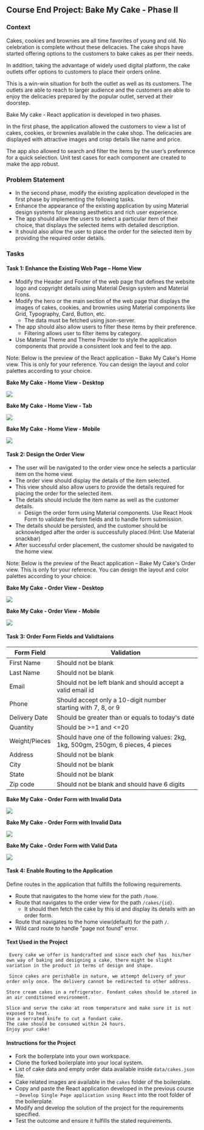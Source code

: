 ## Course End Project: Bake My Cake - Phase II

### Context

Cakes, cookies and brownies are all time favorites of young and old. No celebration is complete without these delicacies. The cake shops have started offering options to the customers to bake cakes as per their needs.

In addition, taking the advantage of widely used digital platform, the cake outlets offer options to customers to place their orders online.

This is a win-win situation for both the outlet as well as its customers. The outlets are able to reach to larger audience and the customers are able to enjoy the delicacies prepared by the popular outlet, served at their doorstep.

Bake My cake - React application is developed in two phases.​

In the first phase, the application allowed the customers to view a list of cakes, cookies, or brownies available in the cake shop.​ The delicacies are displayed with attractive images and crisp details like name and price. ​

The app also allowed to search and filter the items by the user’s preference for a quick selection. ​Unit test cases for each component are created to make the app robust.

### Problem Statement

- In the second phase, modify the existing application developed in the first phase by implementing the following tasks.​
- Enhance the appearance of the existing application by using Material design systems for pleasing aesthetics and rich user experience.​
- The app should allow the users to select a particular item of their choice, that displays the selected items with detailed description. ​
- It should also allow the user to place the order for the selected item by providing the required order details.

### Tasks

#### Task 1: Enhance the Existing Web Page – Home View​

- Modify the Header and Footer of the web page that defines the website logo and copyright details using Material Design system and Material Icons.​
- Modify the hero or the main section of the web page that displays the images of cakes, cookies, and brownies using Material components like Grid, Typography, Card, Button, etc.​
  - The data must be fetched using json-server.​
- The app should also allow users to filter these items by their preference.​
  - Filtering allows user to filter items by category.​
- Use Material Theme and Theme Provider to style the application components that provide a consistent look and feel to the app.​

Note: Below is the preview of the React application – Bake My Cake's Home view. This is only for your reference. You can design the layout and color palettes according to your choice.​

**Bake My Cake - Home View - Desktop**

![](./screenshots/Bake-My-Cake-Desktop.png)

**Bake My Cake - Home View - Tab**

![](./screenshots/Bake-My-Cake-Tab.png)

**Bake My Cake - Home View - Mobile**

![](./screenshots/Bake-My-Cake-Mobile.png)

#### Task 2: Design the Order View ​

- The user will be navigated to the order view once he selects a particular item on the home view.​
- The order view should display the details of the item selected.​
- This view should also allow users to provide the details required for placing the order for the selected item.​
- The details should include the item name as well as the customer details.
  - Design the order form using Material components. Use React Hook Form to validate the form fields and to handle form submission.  ​
- The details should be persisted, and the customer should be acknowledged after the order is successfully placed.(Hint: Use Material snackbar)​
- After successful order placement, the customer should be navigated to the home view.​

Note: Below is the preview of the React application – Bake My Cake's Order view. This is only for your reference. You can design the layout and color palettes according to your choice.​

**Bake My Cake - Order View - Desktop**

![](./screenshots/Bake-My-Cake-Order-Page-Desktop.png)

**Bake My Cake - Order View - Mobile**

![](./screenshots/Bake-My-Cake-Order-Page-Mobile.png)

#### Task 3: Order Form Fields and Validtaions

| Form Field    | Validation                                                                           |
| ------------- | ------------------------------------------------------------------------------------ |
| First Name    | Should not be blank ​                                                                |
| Last Name     | Should not be blank​                                                                 |
| Email         | Should not be left blank and should accept a valid email id                          |
| Phone         | Should accept only a 10-digit number starting with 7, 8, or 9                        |
| Delivery Date | Should be greater than or equals to today's date                                     |
| Quantity      | Should be >=1 and <=20                                                               |
| Weight/Pieces | Should have one of the following values: 2kg, 1kg, 500gm, 250gm, 6 pieces, 4 pieces​ |
| Address       | Should not be blank                                                                  |
| City          | Should not be blank                                                                  |
| State         | Should not be blank                                                                  |
| Zip code      | Should not be blank and should have 6 digits                                         |

**Bake My Cake - Order Form with Invalid Data**

![](./screenshots/Bake-My-Cake-Order-Page-Invalid-Data.png)

**Bake My Cake - Order Form with Invalid Data**

![](./screenshots/Bake-My-Cake-Order-Page-Invalid-Data-2.png)

**Bake My Cake - Order Form with Valid Data**

![](./screenshots/Bake-My-Cake-Order-Page-Valid-Data.png)

#### Task 4: Enable Routing to the Application

Define routes in the application that fulfills the following requirements.​
- Route that navigates to the home view for the path `/home`.​
- Route that navigates to the order view for the path `/cakes/{id}`. ​
  - It should then fetch the cake by this id and display its details with an order form.​
- Route that navigates to the home view(default) for the path `/`.​
- Wild card route to handle "page not found" error.

#### Text Used in the Project

```
 Every cake we offer is handcrafted and since each chef has  his/her own way of baking and designing a cake, there might be slight variation in the product in terms of design and shape.

 Since cakes are perishable in nature, we attempt delivery of your order only once. The delivery cannot be redirected to other address.

Store cream cakes in a refrigerator. Fondant cakes should be stored in an air conditioned environment.

Slice and serve the cake at room temperature and make sure it is not exposed to heat.
Use a serrated knife to cut a fondant cake.
The cake should be consumed within 24 hours.
Enjoy your cake!

```



#### Instructions for the Project

- Fork the boilerplate into your own workspace.​​​​​​
- Clone the forked boilerplate into your local system.
- List of cake data and empty order data available inside `data/cakes.json` file.
- Cake related images are available in the `cakes` folder of the boilerplate.​
- Copy and paste the React application developed in the previous course – `Develop Single Page application using React` into the root folder of the boilerplate.​
- Modify and develop the solution of the project for the requirements specified. 
- ​Test the outcome and ensure it fulfills the stated requirements.​​
